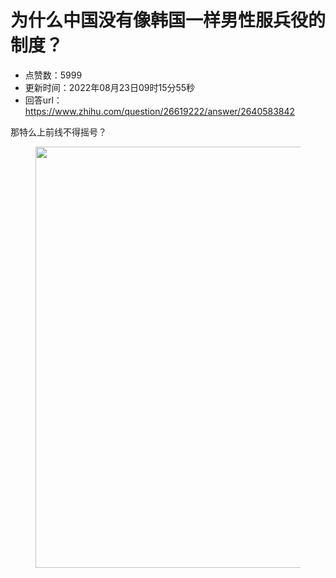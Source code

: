 # 为什么中国没有像韩国一样男性服兵役的制度？
- 点赞数：5999
- 更新时间：2022年08月23日09时15分55秒
- 回答url：https://www.zhihu.com/question/26619222/answer/2640583842
<body>
 <p data-pid="ae3UcsqN">那特么上前线不得摇号？</p>
 <figure data-size="normal">
  <img src="https://pic1.zhimg.com/50/v2-d957db7fc7f70f4127ef370ca6b6b8d4_720w.jpg?source=1940ef5c" data-caption="" data-size="normal" data-rawwidth="674" data-rawheight="674" data-original-token="v2-b3fd9304911787b15208648c62e414f4" data-default-watermark-src="https://picx.zhimg.com/50/v2-43e4152ff0c0bf2f002ba1a67d8e6240_720w.jpg?source=1940ef5c" class="origin_image zh-lightbox-thumb" width="674" data-original="https://picx.zhimg.com/v2-d957db7fc7f70f4127ef370ca6b6b8d4_r.jpg?source=1940ef5c">
 </figure>
 <p></p>
</body>